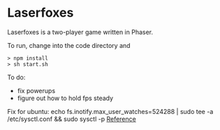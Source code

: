 Laserfoxes
=============

Laserfoxes is a two-player game written in Phaser.

To run, change into the code directory and
```
> npm install
> sh start.sh
```

To do:
* fix powerups
* figure out how to hold fps steady

Fix for ubuntu:
echo fs.inotify.max_user_watches=524288 | sudo tee -a /etc/sysctl.conf && sudo sysctl -p
[Reference](http://www.google.com/url?q=http%3A%2F%2Fstackoverflow.com%2Fquestions%2F16748737%2Fgrunt-watch-error-waiting-fatal-error-watch-enospc&sa=D&sntz=1&usg=AFQjCNG4IoJueU_r2pWCYMEoBHvrU9JBEA)
